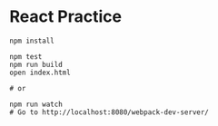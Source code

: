 React Practice
========

```console
npm install

npm test
npm run build
open index.html

# or

npm run watch
# Go to http://localhost:8080/webpack-dev-server/
```
